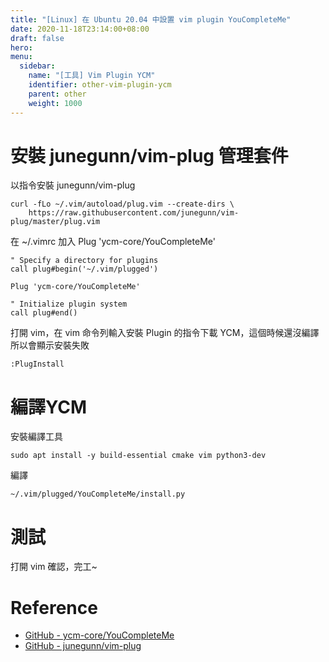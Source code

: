 ```yaml
---
title: "[Linux] 在 Ubuntu 20.04 中設置 vim plugin YouCompleteMe"
date: 2020-11-18T23:14:00+08:00
draft: false
hero: 
menu:
  sidebar:
    name: "[工具] Vim Plugin YCM"
    identifier: other-vim-plugin-ycm
    parent: other
    weight: 1000
---
```

# 安裝 junegunn/vim-plug 管理套件
以指令安裝 junegunn/vim-plug
```shell
curl -fLo ~/.vim/autoload/plug.vim --create-dirs \
    https://raw.githubusercontent.com/junegunn/vim-plug/master/plug.vim
```
在 ~/.vimrc 加入 Plug 'ycm-core/YouCompleteMe'
```
" Specify a directory for plugins
call plug#begin('~/.vim/plugged')

Plug 'ycm-core/YouCompleteMe'

" Initialize plugin system
call plug#end()
```
打開 vim，在 vim 命令列輸入安裝 Plugin 的指令下載 YCM，這個時候還沒編譯所以會顯示安裝失敗
```
:PlugInstall
```
# 編譯YCM
安裝編譯工具
```shell
sudo apt install -y build-essential cmake vim python3-dev 
```
編譯
```shell
~/.vim/plugged/YouCompleteMe/install.py
```

# 測試
打開 vim 確認，完工~

# Reference 
- [GitHub - ycm-core/YouCompleteMe](https://github.com/ycm-core/YouCompleteMe)
- [GitHub - junegunn/vim-plug](https://github.com/junegunn/vim-plug)
